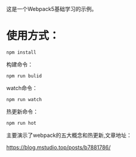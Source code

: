 这是一个Webpack5基础学习的示例。

# 使用方式：

```
npm install
```

构建命令：

```
npm run bulid
```

watch命令：

```
npm run watch
```

热更新命令：

```
npm run hot
```

主要演示了webpack的五大概念和热更新,文章地址：

https://blog.mstudio.top/posts/b7881786/
